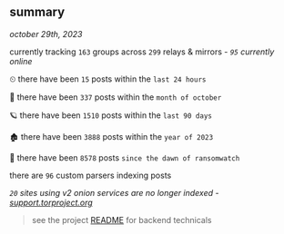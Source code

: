 
## summary
_october 29th, 2023_

currently tracking `163` groups across `299` relays & mirrors - _`95` currently online_

⏲ there have been `15` posts within the `last 24 hours`

🦈 there have been `337` posts within the `month of october`

🪐 there have been `1510` posts within the `last 90 days`

🏚 there have been `3888` posts within the `year of 2023`

🦕 there have been `8578` posts `since the dawn of ransomwatch`

there are `96` custom parsers indexing posts

_`20` sites using v2 onion services are no longer indexed - [support.torproject.org](https://support.torproject.org/onionservices/v2-deprecation/)_

> see the project [README](https://github.com/joshhighet/ransomwatch#ransomwatch--) for backend technicals
